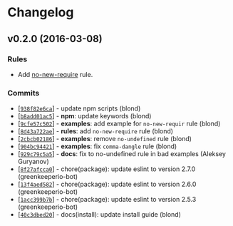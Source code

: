 Changelog
=========

v0.2.0 (2016-03-08)
-------------------

### Rules

* Add [no-new-require](http://eslint.org/docs/rules/no-new-require) rule.

### Commits

* [[`938f82e6ca`](https://github.com/blond/eslint-config-pedant/commit/938f82e6ca)] - update npm scripts (blond)
* [[`b8add01ac5`](https://github.com/blond/eslint-config-pedant/commit/b8add01ac5)] - **npm**: update keywords (blond)
* [[`9cfe57c502`](https://github.com/blond/eslint-config-pedant/commit/9cfe57c502)] - **examples**: add example for `no-new-requir` rule (blond)
* [[`8d43a722ae`](https://github.com/blond/eslint-config-pedant/commit/8d43a722ae)] - **rules**: add `no-new-require` rule (blond)
* [[`2cbcb02186`](https://github.com/blond/eslint-config-pedant/commit/2cbcb02186)] - **examples**: remove `no-undefined` rule (blond)
* [[`904bc94421`](https://github.com/blond/eslint-config-pedant/commit/904bc94421)] - **examples**: fix `comma-dangle` rule (blond)
* [[`929c79c5a5`](https://github.com/blond/eslint-config-pedant/commit/929c79c5a5)] - **docs**: fix to no-undefined rule in bad examples (Aleksey Guryanov)
* [[`8f27afcca0`](https://github.com/blond/eslint-config-pedant/commit/8f27afcca0)] - chore(package): update eslint to version 2.7.0 (greenkeeperio-bot)
* [[`13f4aed582`](https://github.com/blond/eslint-config-pedant/commit/13f4aed582)] - chore(package): update eslint to version 2.6.0 (greenkeeperio-bot)
* [[`1acc399b7b`](https://github.com/blond/eslint-config-pedant/commit/1acc399b7b)] - chore(package): update eslint to version 2.5.3 (greenkeeperio-bot)
* [[`40c3dbed20`](https://github.com/blond/eslint-config-pedant/commit/40c3dbed20)] - docs(install): update install guide (blond)
